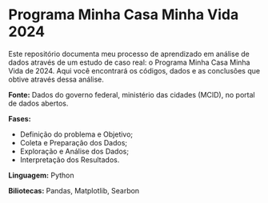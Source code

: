 # Programa Minha Casa Minha Vida 2024
Este repositório documenta meu processo de aprendizado em análise de dados através de um estudo de caso real: o Programa Minha Casa Minha Vida de 2024. Aqui você encontrará os códigos, dados e as conclusões que obtive através dessa análise.

**Fonte:** Dados do governo federal, ministério das cidades (MCID), no portal de dados abertos.

**Fases:**
- Definição do problema e Objetivo;
- Coleta e Preparação dos Dados;
- Exploração e Análise dos Dados;
- Interpretação dos Resultados.

**Linguagem:** Python

**Biliotecas:** Pandas, Matplotlib, Searbon
